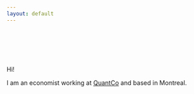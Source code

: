```yaml
---
layout: default
---
```


<!-- ![picture](images/MarcAntoineSchmidt_sq_300.jpg "Marc-Antoine Schmidt") -->

<br/><br/><br/><br/>

<p class="clear-mobile">Hi!

<p class="clear-mobile">I am an economist working at <a href="https://www.quantco.com/">QuantCo</a> and based in Montreal.

<br/><br/>